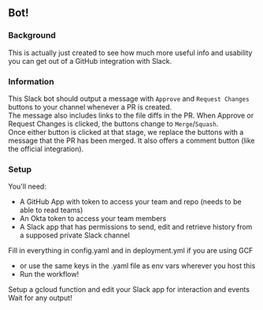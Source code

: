 ## Bot!

### Background

This is actually just created to see how much more useful info and usability you can get out of a GitHub integration with Slack.

### Information

This Slack bot should output a message with `Approve` and `Request Changes` buttons to your channel whenever a PR is created.  
The message also includes links to the file diffs in the PR. When Approve or Request Changes is clicked, the buttons change to `Merge`/`Squash`.  
Once either button is clicked at that stage, we replace the buttons with a message that the PR has been merged.
It also offers a comment button (like the official integration).

### Setup

You'll need:
- A GitHub App with token to access your team and repo (needs to be able to read teams)
- An Okta token to access your team members
- A Slack app that has permissions to send, edit and retrieve history from a supposed private Slack channel

Fill in everything in config.yaml and in deployment.yml if you are using GCF
  - or use the same keys in the .yaml file as env vars wherever you host this
  - Run the workflow!

Setup a gcloud function and edit your Slack app for interaction and events  
Wait for any output!
